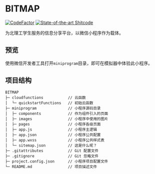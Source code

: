 # BITMAP
[![CodeFactor](https://www.codefactor.io/repository/github/bit-bitmap/bitmap/badge)](https://www.codefactor.io/repository/github/bit-bitmap/bitmap)
[![State-of-the-art Shitcode](https://img.shields.io/static/v1?label=State-of-the-art&message=Shitcode&color=7B5804)](https://github.com/trekhleb/state-of-the-art-shitcode)

为北理工学生服务的信息分享平台，以微信小程序作为载体。

## 预览
使用微信开发者工具打开`miniprogram`目录，即可在模拟器中体验此小程序。

## 项目结构
```
BITMAP
├─ cloudfunctions           // 云函数
│  └─ quickstartFunctions   // 初始云函数
├─ miniprogram              // 小程序源码目录
│  ├─ components            // 作为组件引入的页面
│  ├─ images                // 小程序中使用的图片
│  ├─ pages                 // 小程序各级页面
│  ├─ app.js                // 小程序主逻辑
│  ├─ app.json              // 小程序公共配置
│  ├─ app.wxss              // 小程序公共样式表
│  └─ sitemap.json          // 这是什么呢？
├─ .gitattributes           // Git 配置文件
├─ .gitignore               // Git 忽略文件
├─ project.config.json      // 小程序项目配置文件
└─ README.md                // 项目描述文件
```
